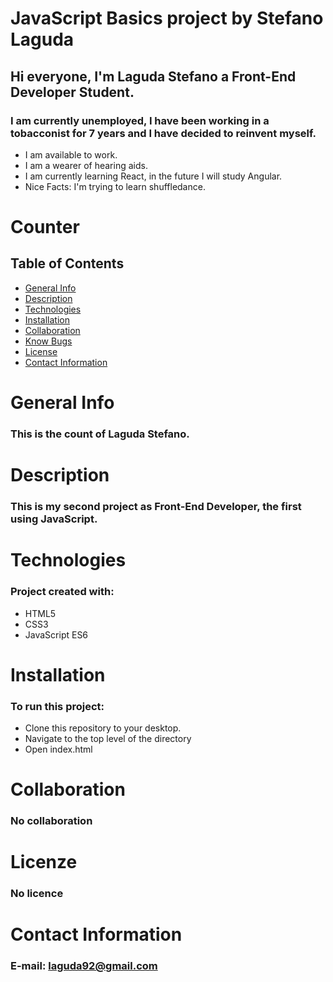 # JavaScript Basics project by Stefano Laguda

## Hi everyone, I'm Laguda Stefano a Front-End Developer Student.

### I am currently unemployed, I have been working in a tobacconist for 7 years and I have decided to reinvent myself.
* I am available to work.
* I am a wearer of hearing aids.
* I am currently learning React, in the future I will study Angular.
* Nice Facts: I'm trying to learn shuffledance.


# Counter

## Table of Contents
- [General Info](#general-info)
- [Description](#description)
- [Technologies](#technologies)
- [Installation](#installation)
- [Collaboration](#collaboration)
- [Know Bugs](#know-bugs)
- [License](#license)
- [Contact Information](#contacts)

# General Info
### This is the count of Laguda Stefano.

# Description
### This is my second project as Front-End Developer, the first using JavaScript.

# Technologies 
### Project created with:
  - HTML5
  - CSS3
  - JavaScript ES6

# Installation
### To run this project:
  - Clone this repository to your desktop.
  - Navigate to the top level of the directory
  - Open index.html

# Collaboration
### No collaboration

# Licenze
### No licence

# Contact Information
### E-mail: [laguda92@gmail.com](laguda92@gmail.com)
